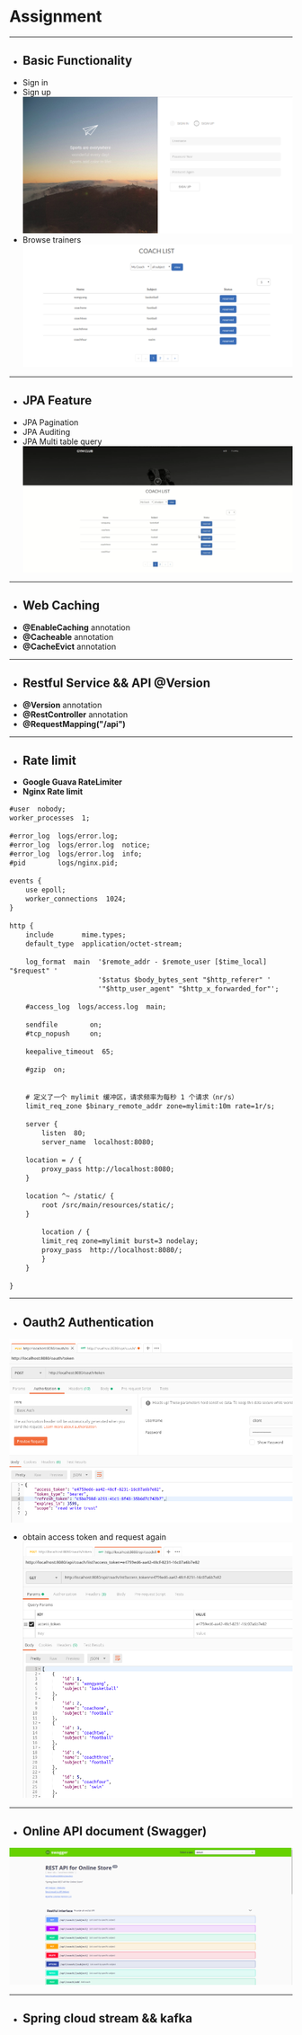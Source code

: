 # Assignment

---

- ## Basic Functionality
- Sign in
- Sign up
 ![image](https://github.com/youngyangor/assignment/blob/master/image/entrance.png?raw=true)
- Browse trainers
 ![image](https://github.com/youngyangor/assignment/blob/master/image/coach-list.png?raw=true)

---

- ## JPA Feature
- JPA Pagination
- JPA Auditing
- JPA Multi table query
![gif](https://github.com/youngyangor/assignment/blob/master/image/query.gif?raw=true)

---

- ## Web Caching 
- **@EnableCaching** annotation
- **@Cacheable** annotation
- **@CacheEvict** annotation

---

- ## Restful Service && API @Version
- **@Version** annotation
- **@RestController** annotation
- **@RequestMapping("/api")** 

---

- ## Rate limit
- **Google Guava RateLimiter**
- **Nginx Rate limit**
```
#user  nobody;
worker_processes  1;

#error_log  logs/error.log;
#error_log  logs/error.log  notice;
#error_log  logs/error.log  info;
#pid        logs/nginx.pid;

events {
    use epoll;
    worker_connections  1024;
}

http {
    include       mime.types;
    default_type  application/octet-stream;

    log_format  main  '$remote_addr - $remote_user [$time_local] "$request" '
                      '$status $body_bytes_sent "$http_referer" '
                      '"$http_user_agent" "$http_x_forwarded_for"';
    
    #access_log  logs/access.log  main;

    sendfile        on;
    #tcp_nopush     on;

    keepalive_timeout  65;

    #gzip  on;


    # 定义了一个 mylimit 缓冲区，请求频率为每秒 1 个请求（nr/s）
    limit_req_zone $binary_remote_addr zone=mylimit:10m rate=1r/s;

    server {
    	listen  80;
        server_name  localhost:8080;

	location = / {
	    proxy_pass http://localhost:8080;
	}

	location ^~ /static/ {
	    root /src/main/resources/static/;
	}

    	location / {
		limit_req zone=mylimit burst=3 nodelay;
		proxy_pass  http://localhost:8080/;  
    	}
    }

}
```

---

- ## Oauth2 Authentication
 ![image](https://github.com/youngyangor/assignment/blob/master/image/postman-1.png?raw=true)
- obtain access token and request again
 ![image](https://github.com/youngyangor/assignment/blob/master/image/postman-2.png?raw=true)

---

- ## Online API document (Swagger)
![image](https://github.com/youngyangor/assignment/blob/master/image/swagger.png?raw=true)

---

- ## Spring cloud stream && kafka

